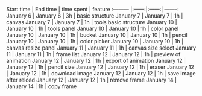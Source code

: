 Start time | End time | time spent | feature
:——— |:——:|:——:| ——-:
January 6 | January 6 | 3h | basic structure
January 7 | January 7 | 1h | canvas
January 7 | January 7 | 1h | tools basic structure 
January 10 | January 10 | 1h | tools panel
January 10 | January 10 | 1h | color panel
January 10 | January 10 | 1h | bucket
January 10 | January 10 | 1h | pencil
January 10 | January 10 | 1h | color picker
January 10 | January 10 | 1h | canvas resize panel
January 11 | January 11 | 1h | canvas size select
January 11 | January 11 | 1h | frame list
January 12 | January 12 | 1h | preview of animation
January 12 | January 12 | 1h | export of animation
January 12 | January 12 | 1h | pencil size
January 12 | January 12 | 1h | eraser
January 12 | January 12 | 1h | download image
January 12 | January 12 | 1h | save image after reload
January 12 | January 12 | 1h | remove frame
January 14 | January 14 | 1h | copy frame

